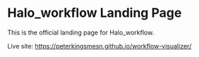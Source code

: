 # Halo_workflow Landing Page

This is the official landing page for Halo_workflow.

Live site: https://peterkingsmesn.github.io/workflow-visualizer/
